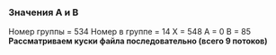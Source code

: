 ### Значения А и В
Номер группы  = 534
Номер в группе = 14
X = 548
A = 0
B = 85
**Рассматриваем куски файла последовательно (всего 9 потоков)**